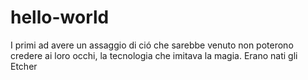 # hello-world
I primi ad avere un assaggio di ció che sarebbe venuto non poterono credere ai loro occhi, la tecnologia che imitava la magia. Erano nati gli Etcher

